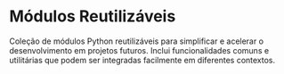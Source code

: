 # Módulos Reutilizáveis
Coleção de módulos Python reutilizáveis para simplificar e acelerar o desenvolvimento em projetos futuros. Inclui funcionalidades comuns e utilitárias que podem ser integradas facilmente em diferentes contextos.
